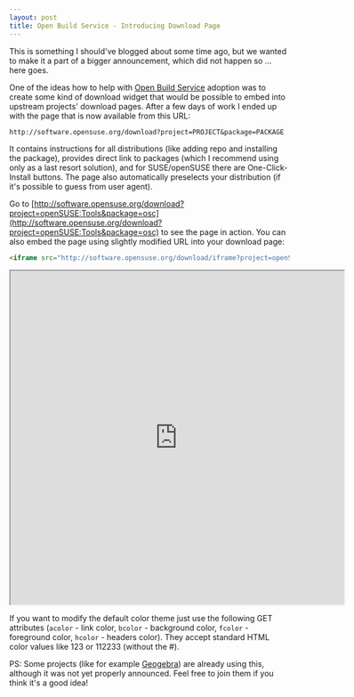 ```yaml
---
layout: post
title: Open Build Service - Introducing Download Page
---
```


This is something I should've blogged about some time ago, but we wanted to make it a part of a bigger announcement, which did not happen so ... here goes.

One of the ideas how to help with [Open Build Service](http://openbuildservice.org/) adoption was to create some kind of download widget that would be possible to embed into upstream projects' download pages. After a few days of work I ended up with the page that is now available from this URL:

`http://software.opensuse.org/download?project=PROJECT&package=PACKAGE`

It contains instructions for all distributions (like adding repo and installing the package), provides direct link to packages (which I recommend using only as a last resort solution), and for SUSE/openSUSE there are One-Click-Install buttons. The page also automatically preselects your distribution (if it's possible to guess from user agent).

Go to [http://software.opensuse.org/download?project=openSUSE:Tools&package=osc](http://software.opensuse.org/download?project=openSUSE:Tools&package=osc) to see the page in action. You can also embed the page using slightly modified URL into your download page:

~~~html
<iframe src="http://software.opensuse.org/download/iframe?project=openSUSE:Tools&package=osc"></iframe>
~~~

<iframe width="600" height="600" src="http://software.opensuse.org/download/iframe?project=openSUSE:Tools&package=osc"></iframe>

If you want to modify the default color theme just use the following GET attributes (`acolor` - link color, `bcolor` - background color, `fcolor` - foreground color, `hcolor` - headers color). They accept standard HTML color values like 123 or 112233 (without the #).

PS: Some projects (like for example [Geogebra](http://www.geogebra.org/cms/en/installers)) are already using this, although it was not yet properly announced. Feel free to join them if you think it's a good idea!
